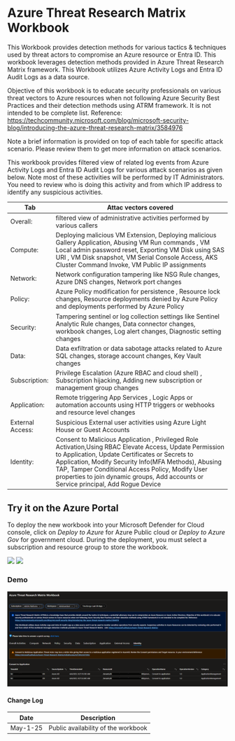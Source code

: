 # Azure Threat Research Matrix Workbook

This Workbook provides detection methods for various tactics & techniques used by threat actors to compromise an Azure resource or Entra ID. This workbook leverages detection methods provided in Azure Threat Research Matrix framework. This Workbook utilizes Azure Activity Logs and Entra ID Audit Logs as a data source. 

Objective of this workbook is to educate security professionals on various threat vectors to Azure resources when not following Azure Security Best Practices and their detection methods using ATRM framework. It is not intended to be complete list. Reference: https://techcommunity.microsoft.com/blog/microsoft-security-blog/introducing-the-azure-threat-research-matrix/3584976

Note a brief information is provided on top of each table for specific attack scenario. Please review them to get more information on attack scenarios.

This workbook provides filtered view of related log events from Azure Activity Logs and Entra ID Audit Logs for various attack scenarios as given below. Note most of these activities will be performed by IT Administrators. You need to review who is doing  this activity and from which IP address to identify any suspicious activities.  

|Tab|Attac vectors covered |
|---|---|
|Overall:| filtered view of administrative activities performed by various callers|
|Compute:|  Deploying malicious VM Extension, Deploying malicious Gallery Application,  Abusing VM Run commands , VM Local admin password reset, Exporting VM Disk using SAS URI , VM Disk snapshot, VM Serial Console Access,  AKS Cluster Command Invoke, VM Public IP assignments |
|Network:| Network configuration tampering like NSG Rule changes, Azure DNS changes, Network port changes |
|Policy:|  Azure Policy modification for persistence , Resource lock changes, Resource deployments denied by Azure Policy and deployments performed by Azure Policy|
|Security:| Tampering sentinel or log collection settings like  Sentinel Analytic Rule changes, Data connector changes, workbook changes, Log alert changes, Diagnostic setting changes|
|Data:| Data exfiltration or data sabotage attacks related to Azure SQL changes, storage account changes, Key Vault changes|
|Subscription:| Privilege Escalation (Azure RBAC and cloud shell) , Subscription hijacking, Adding new subscription or management group changes|
|Application:| Remote triggering App Services , Logic Apps or automation accounts using HTTP triggers or webhooks and resource level changes|
|External Access:| Suspicious External user activities using Azure Light House or Guest Accounts|
|Identity:| Consent to Malicious Application , Privileged Role Activation,Using RBAC Elevate Access, Update Permission to Application, Update Certificates or Secrets to Application, Modify Security Info(MFA Methods), Abusing TAP, Tamper Conditional Access Policy, Modify User properties to join dynamic groups, Add accounts or Service principal, Add Rogue Device |


## Try it on the Azure Portal

To deploy the new workbook into your Microsoft Defender for Cloud console, click on *Deploy to Azure* for Azure Public cloud or *Deploy to Azure Gov* for government cloud.
During the deployment, you must select a subscription and resource group to store the workbook. 

<a href="https://portal.azure.com/#create/Microsoft.Template/uri/https%3A%2F%2Fraw.githubusercontent.com%2FITSec365%2FWorkbooks%2Fmain%2FAzureThreatResearchMatrixWorkbook%2FAzureThreatResearchMatrixWorkbook.json" target="_blank"><img src="https://aka.ms/deploytoazurebutton"/></a>
<a href="https://portal.azure.us/#create/Microsoft.Template/uri/https%3A%2F%2Fraw.githubusercontent.com%2FITSec365%2FWorkbooks%2Fmain%2FAzureThreatResearchMatrixWorkbook%2FAzureThreatResearchMatrixWorkbook.json" target="_blank"><img src="https://aka.ms/deploytoazuregovbutton"/></a>

### Demo
![Workbook demo](AzureThreatResearchMatrixBlack.PNG)

#### Change Log 

|Date|Description|
|---|---|
|May-1-25| Public availability of the workbook| 
